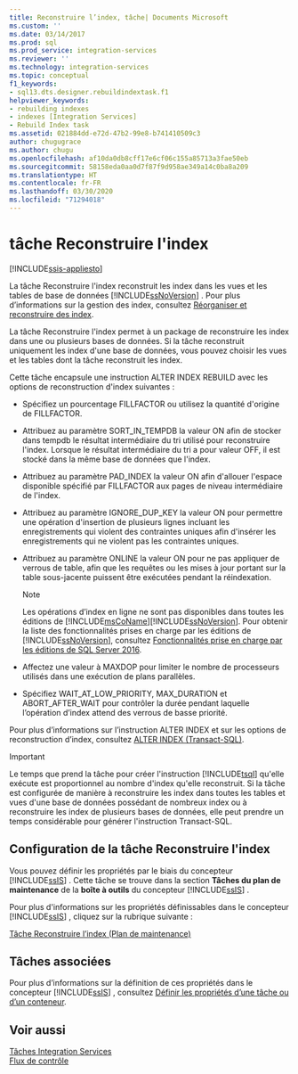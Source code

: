 ```yaml
---
title: Reconstruire l’index, tâche| Documents Microsoft
ms.custom: ''
ms.date: 03/14/2017
ms.prod: sql
ms.prod_service: integration-services
ms.reviewer: ''
ms.technology: integration-services
ms.topic: conceptual
f1_keywords:
- sql13.dts.designer.rebuildindextask.f1
helpviewer_keywords:
- rebuilding indexes
- indexes [Integration Services]
- Rebuild Index task
ms.assetid: 021884dd-e72d-47b2-99e8-b741410509c3
author: chugugrace
ms.author: chugu
ms.openlocfilehash: af10da0db8cff17e6cf06c155a85713a3fae50eb
ms.sourcegitcommit: 58158eda0aa0d7f87f9d958ae349a14c0ba8a209
ms.translationtype: HT
ms.contentlocale: fr-FR
ms.lasthandoff: 03/30/2020
ms.locfileid: "71294018"
---
```

# <a name="rebuild-index-task"></a>tâche Reconstruire l'index

[!INCLUDE[ssis-appliesto](../../includes/ssis-appliesto-ssvrpluslinux-asdb-asdw-xxx.md)]


  La tâche Reconstruire l'index reconstruit les index dans les vues et les tables de base de données [!INCLUDE[ssNoVersion](../../includes/ssnoversion-md.md)] . Pour plus d’informations sur la gestion des index, consultez [Réorganiser et reconstruire des index](../../relational-databases/indexes/reorganize-and-rebuild-indexes.md).  
  
 La tâche Reconstruire l'index permet à un package de reconstruire les index dans une ou plusieurs bases de données. Si la tâche reconstruit uniquement les index d'une base de données, vous pouvez choisir les vues et les tables dont la tâche reconstruit les index.  
  
 Cette tâche encapsule une instruction ALTER INDEX REBUILD avec les options de reconstruction d'index suivantes :  
  
-   Spécifiez un pourcentage FILLFACTOR ou utilisez la quantité d'origine de FILLFACTOR.  
  
-   Attribuez au paramètre SORT_IN_TEMPDB la valeur ON afin de stocker dans tempdb le résultat intermédiaire du tri utilisé pour reconstruire l'index. Lorsque le résultat intermédiaire du tri a pour valeur OFF, il est stocké dans la même base de données que l'index.  
  
-   Attribuez au paramètre PAD_INDEX la valeur ON afin d'allouer l'espace disponible spécifié par FILLFACTOR aux pages de niveau intermédiaire de l'index.  
  
-   Attribuez au paramètre IGNORE_DUP_KEY la valeur ON pour permettre une opération d'insertion de plusieurs lignes incluant les enregistrements qui violent des contraintes uniques afin d'insérer les enregistrements qui ne violent pas les contraintes uniques.  
  
-   Attribuez au paramètre ONLINE la valeur ON pour ne pas appliquer de verrous de table, afin que les requêtes ou les mises à jour portant sur la table sous-jacente puissent être exécutées pendant la réindexation.  
  
    > [!NOTE]  
    >  Les opérations d’index en ligne ne sont pas disponibles dans toutes les éditions de [!INCLUDE[msCoName](../../includes/msconame-md.md)][!INCLUDE[ssNoVersion](../../includes/ssnoversion-md.md)]. Pour obtenir la liste des fonctionnalités prises en charge par les éditions de [!INCLUDE[ssNoVersion](../../includes/ssnoversion-md.md)], consultez [Fonctionnalités prise en charge par les éditions de SQL Server 2016](~/sql-server/editions-and-supported-features-for-sql-server-2016.md).  
  
-   Affectez une valeur à MAXDOP pour limiter le nombre de processeurs utilisés dans une exécution de plans parallèles.  
  
-   Spécifiez WAIT_AT_LOW_PRIORITY, MAX_DURATION et ABORT_AFTER_WAIT pour contrôler la durée pendant laquelle l’opération d’index attend des verrous de basse priorité.  
  
 Pour plus d’informations sur l’instruction ALTER INDEX et sur les options de reconstruction d’index, consultez [ALTER INDEX &#40;Transact-SQL&#41;](../../t-sql/statements/alter-index-transact-sql.md).  
  
> [!IMPORTANT]  
>  Le temps que prend la tâche pour créer l'instruction [!INCLUDE[tsql](../../includes/tsql-md.md)] qu'elle exécute est proportionnel au nombre d'index qu'elle reconstruit. Si la tâche est configurée de manière à reconstruire les index dans toutes les tables et vues d'une base de données possédant de nombreux index ou à reconstruire les index de plusieurs bases de données, elle peut prendre un temps considérable pour générer l'instruction Transact-SQL.  
  
## <a name="configuration-of-the-rebuild-index-task"></a>Configuration de la tâche Reconstruire l'index  
 Vous pouvez définir les propriétés par le biais du concepteur [!INCLUDE[ssIS](../../includes/ssis-md.md)] . Cette tâche se trouve dans la section **Tâches du plan de maintenance** de la **boîte à outils** du concepteur [!INCLUDE[ssIS](../../includes/ssis-md.md)] .  
  
 Pour plus d'informations sur les propriétés définissables dans le concepteur [!INCLUDE[ssIS](../../includes/ssis-md.md)] , cliquez sur la rubrique suivante :  
  
 [Tâche Reconstruire l’index &#40;Plan de maintenance&#41;](../../relational-databases/maintenance-plans/rebuild-index-task-maintenance-plan.md)  
  
## <a name="related-tasks"></a>Tâches associées  
 Pour plus d’informations sur la définition de ces propriétés dans le concepteur [!INCLUDE[ssIS](../../includes/ssis-md.md)] , consultez [Définir les propriétés d’une tâche ou d’un conteneur](https://msdn.microsoft.com/library/52d47ca4-fb8c-493d-8b2b-48bb269f859b).  
  
## <a name="see-also"></a>Voir aussi  
 [Tâches Integration Services](../../integration-services/control-flow/integration-services-tasks.md)   
 [Flux de contrôle](../../integration-services/control-flow/control-flow.md)  
  
  
